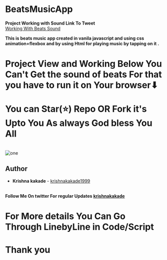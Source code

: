 # BeatsMusicApp
<b>Project Working with Sound Link To Tweet</b><br>
<a href="https://twitter.com/krishna_9918/status/1210610410287558656" target_blank="" >Working With Beats Sound</a>
<br>

<b>This is beats music app created in vanila javascript and using css animation+flexbox and by using Html  for playing music by tapping on it .</b>

# Project View and Working Below You Can't Get the sound of beats For that you have to run it on Your browser⬇
# You can Star(⭐) Repo OR Fork it's Upto You As always God bless You All 
<br>
<img src="https://github.com/krishnakakade1999/BeatsMusicApp/blob/master/beats.gif" alt="one">

## Author

  * **Krishna kakade**  - [krishnakakade1999](https://github.com/krishnakakade1999)

  <br>
 <b>Follow Me On twitter For regular Updates 
<a href="https://twitter.com/krishna_9918" target_blank="" <b>krishnakakade</b></a>
 <br>
 
 # For More details You Can Go Through LinebyLine in Code/Script
 # Thank you  
